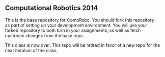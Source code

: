 ## Computational Robotics 2014 ##

This is the base repository for CompRobo.  You should fork this repository as part of setting up your development environment.  You will use your forked repository to both turn in your assignments, as well as fetch upstream changes from the base repo.

This class is now over.  This repo will be retired in favor of a new repo for the next iteration of the class.
